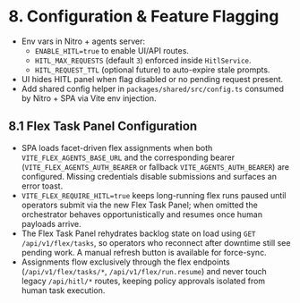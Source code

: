 # 8. Configuration & Feature Flagging
- Env vars in Nitro + agents server:
  - `ENABLE_HITL=true` to enable UI/API routes.
  - `HITL_MAX_REQUESTS` (default `3`) enforced inside `HitlService`.
  - `HITL_REQUEST_TTL` (optional future) to auto-expire stale prompts.
- UI hides HITL panel when flag disabled or no pending request present.
- Add shared config helper in `packages/shared/src/config.ts` consumed by Nitro + SPA via Vite env injection.

## 8.1 Flex Task Panel Configuration
- SPA loads facet-driven flex assignments when both `VITE_FLEX_AGENTS_BASE_URL` and the corresponding bearer (`VITE_FLEX_AGENTS_AUTH_BEARER` or fallback `VITE_AGENTS_AUTH_BEARER`) are configured. Missing credentials disable submissions and surfaces an error toast.
- `VITE_FLEX_REQUIRE_HITL=true` keeps long-running flex runs paused until operators submit via the new Flex Task Panel; when omitted the orchestrator behaves opportunistically and resumes once human payloads arrive.
- The Flex Task Panel rehydrates backlog state on load using `GET /api/v1/flex/tasks`, so operators who reconnect after downtime still see pending work. A manual refresh button is available for force-sync.
- Assignments flow exclusively through the flex endpoints (`/api/v1/flex/tasks/*`, `/api/v1/flex/run.resume`) and never touch legacy `/api/hitl/*` routes, keeping policy approvals isolated from human task execution.
